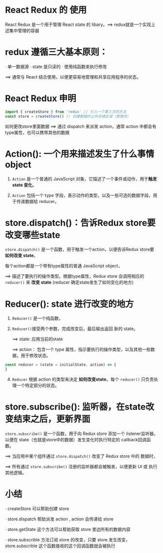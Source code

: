 # React Redux 的 使用

React Redux 是一个用于管理 React state 的 libary。==> redux就是一个实现上述集中管理的容器

# redux 遵循三大基本原则：
  · 单一数据源
  · state 是只读的 
  · 使用纯函数来执行修改

==> 通常与 React 结合使用，以便更容易地管理和共享应用程序的状态。

# React Redux 申明
```JavaScript
import { createStore } from 'redux' // 引入一个第三方的方法
const store = createStore() // 创建数据的公共存储区域（管理员）
```

如何更改store里面数据 ==> 通过 dispatch 来派发 action，通常 action 中都会有 type属性，也可以携带其他的数据

# Action(): 一个用来描述发生了什么事情object
1. `Action` 是一个普通的 JavaScript 对象，它描述了一个事件或动作，用于**触发 state 变化**。

2. `Action` 包括一个 type 字段，表示动作的类型，以及一些可选的数据字段，用于传递数据给 reducer。

# store.dispatch()：告诉Redux store要改变哪些state
`store.dispatch()` 是一个函数，用于触发一个action，以便告诉Redux store要 **如何改变 state**。

每个action都是一个带有type属性的普通 JavaScript object，

==> 描述了要执行的操作类型。根据type属性，Redux store  会调用相应的 `reducer()` 来 **改变 state** (reducer 确定state发生了如何变化的地方)

#  Reducer(): state 进行改变的地方
1. `Reducer()` 是一个纯函数，

2. `Reducer()`接受两个参数，完成改变后，最后输出返回 新的 state。
   
   ==> state: 应用当前的state

   ==> action： 包含一个 type 属性，指示要执行的操作类型，以及其他一些数据，用于修改状态。

```JavaScript
const reducer = (state = initialState, action) => {
}
```

4. `Reducer` 根据 action 的类型来决定 **如何改变state**。每个 `reducer()` 只负责处理一个特定部分的状态。

# store.subscribe(): 监听器，在state改变结束之后，更新界面
`store.subscribe()` 是一个函数，用于向 Redux store 添加一个 listener监听器，以便在 state（也就是store中的数据）发生变化时执行特定的 callback回调函数。

==> 当应用中某个组件通过 `store.dispatch()` 改变了 Redux store 中的 数据时，

==> 所有通过 `store.subscribe()` 注册的监听器都会被触发，以便更新 UI 或 执行其他逻辑。

# 小结
· createStore  可以帮助创建 store

· store.dispatch 帮助派发 action , action 会传递给 store

· store.getState  这个方法可以帮助获取 store 里边所有的数据内容

· store.subscrible 方法订阅 store 的改变，只要 store 发生改变， store.subscrible 这个函数接收的这个回调函数就会被执行
